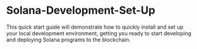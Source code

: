 # Solana-Development-Set-Up
This quick start guide will demonstrate how to quickly install and set up your local development environment, getting you ready to start developing and deploying Solana programs to the blockchain.
